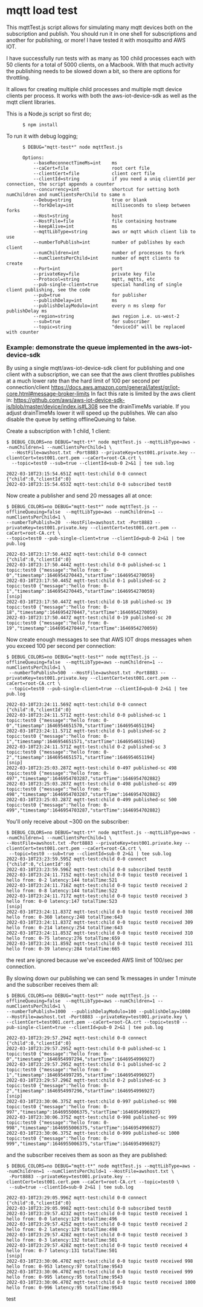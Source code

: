 
# mqtt load test

This mqttTest.js script allows for simulating many mqtt devices both on the subscription and publish. You should run it in one shell for subscriptions and another for publishing, or more! I have tested it with mosquitto and AWS IOT.

I have successfully run tests with as many as 100 child processes each with 50 clients for a total of 5000 clients, on a Macbook. With that much activity the publishing needs to be slowed down a bit, so there are options for throttling.

It allows for creating multiple child processes and multiple mqtt device clients per process. It works with both the aws-iot-device-sdk as well as the mqtt client libraries.

This is a Node.js script so first do;

```
      $ npm install
```


To run it with debug logging;

```
      $ DEBUG="mqtt-test*" node mqttTest.js

      Options:
          --baseReconnectTimeMs=int    ms
          --caCert=file                root cert file
          --clientCert=file            client cert file
          --clientId=string            if you need a uniq clientId per connection, the script appends a counter
          --concurrency=int            shortcut for setting both numChildren and numClientsPerChild to same n
          --Debug=string               true or blank
          --forkDelay=int              milliseconds to sleep between forks
          --Host=string                host
          --HostFile=file              file containing hostname
          --keepAlive=int              ms
          --mqttLibType=string         aws or mqtt which client lib to use
          --numberToPublish=int        number of publishes by each client
          --numChildren=int            number of processes to fork
          --numClientsPerChild=int     number of mqtt clients to create
          --Port=int                   port
          --privateKey=file            private key file
          --Protocol=string            mqtt, mqtts, etc
          --pub-single-client=true     special handling of single client publishing, see the code
          --pub=true                   for publisher
          --publishDelay=int           ms
          --publishDelayModulo=int     every n ms sleep for publishDelay ms
          --region=string              aws region i.e. us-west-2
          --sub=true                   for subscriber
          --topic=string               "deviceId" will be replaced with counter
```

### Example: demonstrate the queue implemented in the aws-iot-device-sdk

By using a single mqtt/aws-iot-device-sdk client for publishing and one client with a subscription, we can see that the aws client throttles publishes at a much lower rate than the hard limit of 100 per second per connection/client https://docs.aws.amazon.com/general/latest/gr/iot-core.html#message-broker-limits In fact this rate is limited by the aws client in: https://github.com/aws/aws-iot-device-sdk-js/blob/master/device/index.js#L308 see the drainTimeMs variable. If you adjust drainTimeMs lower it will speed up the publishes. We can also disable the queue by setting offlineQueuing to false.

Create a subscription with 1 child, 1 client:

```
$ DEBUG_COLORS=no DEBUG="mqtt-t*" node mqttTest.js --mqttLibType=aws --numChildren=1 --numClientsPerChild=1 \
  --HostFile=awshost.txt -Port8883 --privateKey=test001.private.key --clientCert=test001.cert.pem --caCert=root-CA.crt \
  --topic=test0 --sub=true --clientId=sub-0 2>&1 | tee sub.log

2022-03-10T23:15:54.651Z mqtt-test:child 0-0 connect {"child":0,"clientId":0}
2022-03-10T23:15:54.653Z mqtt-test:child 0-0 subscribed test0
```
Now create a publisher and send 20 messages all at once:
```
$ DEBUG_COLORS=no DEBUG="mqtt-test*" node mqttTest.js --offlineQueuing=false  --mqttLibType=aws --numChildren=1 --numClientsPerChild=1 \
--numberToPublish=20  --HostFile=awshost.txt -Port8883 --privateKey=test001.private.key --clientCert=test001.cert.pem --caCert=root-CA.crt \
--topic=test0 --pub-single-client=true --clientId=pub-0 2>&1 | tee pub.log

2022-03-10T23:17:50.443Z mqtt-test:child 0-0 connect {"child":0,"clientId":0}
2022-03-10T23:17:50.444Z mqtt-test:child 0-0 published-sc 1 topic:test0 {"message":"hello from: 0-0","timestamp":1646954270443,"startTime":1646954270059}
2022-03-10T23:17:50.445Z mqtt-test:child 0-1 published-sc 2 topic:test0 {"message":"hello from: 0-1","timestamp":1646954270445,"startTime":1646954270059}
[snip]
2022-03-10T23:17:50.447Z mqtt-test:child 0-18 published-sc 19 topic:test0 {"message":"hello from: 0-18","timestamp":1646954270447,"startTime":1646954270059}
2022-03-10T23:17:50.447Z mqtt-test:child 0-19 published-sc 20 topic:test0 {"message":"hello from: 0-19","timestamp":1646954270447,"startTime":1646954270059}
```
Now create enough messages to see that AWS IOT drops messages when you exceed 100 per second per connection:
```
$ DEBUG_COLORS=no DEBUG="mqtt-test*" node mqttTest.js --offlineQueuing=false  --mqttLibType=aws --numChildren=1 --numClientsPerChild=1 \
 --numberToPublish=500  --HostFile=awshost.txt -Port8883 --privateKey=test001.private.key --clientCert=test001.cert.pem --caCert=root-CA.crt \
 --topic=test0 --pub-single-client=true --clientId=pub-0 2>&1 | tee pub.log

2022-03-10T23:24:11.569Z mqtt-test:child 0-0 connect {"child":0,"clientId":0}
2022-03-10T23:24:11.571Z mqtt-test:child 0-0 published-sc 1 topic:test0 {"message":"hello from: 0-0","timestamp":1646954651570,"startTime":1646954651194}
2022-03-10T23:24:11.571Z mqtt-test:child 0-1 published-sc 2 topic:test0 {"message":"hello from: 0-1","timestamp":1646954651571,"startTime":1646954651194}
2022-03-10T23:24:11.571Z mqtt-test:child 0-2 published-sc 3 topic:test0 {"message":"hello from: 0-2","timestamp":1646954651571,"startTime":1646954651194}
[snip]
2022-03-10T23:25:03.287Z mqtt-test:child 0-497 published-sc 498 topic:test0 {"message":"hello from: 0-497","timestamp":1646954703287,"startTime":1646954702882}
2022-03-10T23:25:03.287Z mqtt-test:child 0-498 published-sc 499 topic:test0 {"message":"hello from: 0-498","timestamp":1646954703287,"startTime":1646954702882}
2022-03-10T23:25:03.287Z mqtt-test:child 0-499 published-sc 500 topic:test0 {"message":"hello from: 0-499","timestamp":1646954703287,"startTime":1646954702882}
```
You'll only receive about ~300 on the subscriber:
```
$ DEBUG_COLORS=no DEBUG="mqtt-t*" node mqttTest.js --mqttLibType=aws --numChildren=1 --numClientsPerChild=1 \
--HostFile=awshost.txt -Port8883 --privateKey=test001.private.key --clientCert=test001.cert.pem --caCert=root-CA.crt \
 --topic=test0 --sub=true --clientId=sub-0 2>&1 | tee sub.log
2022-03-10T23:23:59.595Z mqtt-test:child 0-0 connect {"child":0,"clientId":0}
2022-03-10T23:23:59.596Z mqtt-test:child 0-0 subscribed test0
2022-03-10T23:24:11.715Z mqtt-test:child 0-0 topic test0 received 1 hello from: 0-2 latency:144 totalTime:521
2022-03-10T23:24:11.716Z mqtt-test:child 0-0 topic test0 received 2 hello from: 0-8 latency:144 totalTime:522
2022-03-10T23:24:11.717Z mqtt-test:child 0-0 topic test0 received 3 hello from: 0-0 latency:147 totalTime:523
[snip]
2022-03-10T23:24:11.837Z mqtt-test:child 0-0 topic test0 received 308 hello from: 0-360 latency:248 totalTime:643
2022-03-10T23:24:11.837Z mqtt-test:child 0-0 topic test0 received 309 hello from: 0-214 latency:254 totalTime:643
2022-03-10T23:24:11.853Z mqtt-test:child 0-0 topic test0 received 310 hello from: 0-75 latency:276 totalTime:659
2022-03-10T23:24:11.859Z mqtt-test:child 0-0 topic test0 received 311 hello from: 0-39 latency:284 totalTime:665
```
the rest are ignored because we've exceeded AWS limit of 100/sec per connection.

By slowing down our publishing we can send 1k messages in under 1 minute and the subscriber receives them all:
```
$ DEBUG_COLORS=no DEBUG="mqtt-test*" node mqttTest.js --offlineQueuing=false  --mqttLibType=aws --numChildren=1 --numClientsPerChild=1 \
--numberToPublish=1000  --publishDelayModulo=100 --publishDelay=1000  --HostFile=awshost.txt -Port8883 --privateKey=test001.private.key \
--clientCert=test001.cert.pem --caCert=root-CA.crt --topic=test0 --pub-single-client=true --clientId=pub-0 2>&1 | tee pub.log

2022-03-10T23:29:57.294Z mqtt-test:child 0-0 connect {"child":0,"clientId":0}
2022-03-10T23:29:57.295Z mqtt-test:child 0-0 published-sc 1 topic:test0 {"message":"hello from: 0-0","timestamp":1646954997294,"startTime":1646954996927}
2022-03-10T23:29:57.295Z mqtt-test:child 0-1 published-sc 2 topic:test0 {"message":"hello from: 0-1","timestamp":1646954997295,"startTime":1646954996927}
2022-03-10T23:29:57.296Z mqtt-test:child 0-2 published-sc 3 topic:test0 {"message":"hello from: 0-2","timestamp":1646954997296,"startTime":1646954996927}
[snip]
2022-03-10T23:30:06.375Z mqtt-test:child 0-997 published-sc 998 topic:test0 {"message":"hello from: 0-997","timestamp":1646955006375,"startTime":1646954996927}
2022-03-10T23:30:06.375Z mqtt-test:child 0-998 published-sc 999 topic:test0 {"message":"hello from: 0-998","timestamp":1646955006375,"startTime":1646954996927}
2022-03-10T23:30:06.375Z mqtt-test:child 0-999 published-sc 1000 topic:test0 {"message":"hello from: 0-999","timestamp":1646955006375,"startTime":1646954996927}
```
and the subscriber receives them as soon as they are published:
```
$ DEBUG_COLORS=no DEBUG="mqtt-t*" node mqttTest.js --mqttLibType=aws --numChildren=1 --numClientsPerChild=1 --HostFile=awshost.txt \
 -Port8883 --privateKey=test001.private.key --clientCert=test001.cert.pem --caCert=root-CA.crt --topic=test0 \
 --sub=true --clientId=sub-0 2>&1 | tee sub.log

2022-03-10T23:29:05.996Z mqtt-test:child 0-0 connect {"child":0,"clientId":0}
2022-03-10T23:29:05.998Z mqtt-test:child 0-0 subscribed test0
2022-03-10T23:29:57.423Z mqtt-test:child 0-0 topic test0 received 1 hello from: 0-0 latency:129 totalTime:496
2022-03-10T23:29:57.425Z mqtt-test:child 0-0 topic test0 received 2 hello from: 0-2 latency:129 totalTime:498
2022-03-10T23:29:57.428Z mqtt-test:child 0-0 topic test0 received 3 hello from: 0-3 latency:132 totalTime:501
2022-03-10T23:29:57.428Z mqtt-test:child 0-0 topic test0 received 4 hello from: 0-7 latency:131 totalTime:501
[snip]
2022-03-10T23:30:06.470Z mqtt-test:child 0-0 topic test0 received 998 hello from: 0-953 latency:97 totalTime:9543
2022-03-10T23:30:06.470Z mqtt-test:child 0-0 topic test0 received 999 hello from: 0-995 latency:95 totalTime:9543
2022-03-10T23:30:06.470Z mqtt-test:child 0-0 topic test0 received 1000 hello from: 0-996 latency:95 totalTime:9543
```
test
